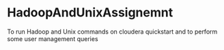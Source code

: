 # HadoopAndUnixAssignemnt
To run Hadoop and Unix commands on cloudera quickstart and to perform some user management queries
